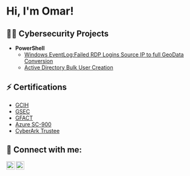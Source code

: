 <h1>Hi, I'm Omar! </a></h1>

<h2>👨‍💻 Cybersecurity Projects</h2>

- <b>PowerShell</b>
  - [Windows EventLog:Failed RDP Logins Source IP to full GeoData Conversion](https://github.com/Omarimam2/Azure-Sentinel---Geomapping-Failed-RDP-Attacks-)
  - [Active Directory Bulk User Creation](https://github.com/Omarimam2/ActiveDirectoryLab)
  

<h2>⚡ Certifications</h2>

- [GCIH](https://www.credly.com/badges/709cffce-be81-4f40-bd93-a5e80f5abf08/public_url)
- [GSEC](https://www.credly.com/badges/368be53e-b7bb-4334-b1e3-e2a45d02deda/public_url)
- [GFACT](https://www.credly.com/badges/07e12774-e2a4-4600-b0cb-b675b86a7157/public_url)
- [Azure SC-900](https://www.credly.com/badges/d26b6b30-ed98-4e00-afc7-261a51ceb423/public_url)
- [CyberArk Trustee](https://imgur.com/mFNLlLw)


<h2> 🤳 Connect with me:</h2>


[<img align="left" alt="omar-imam | LinkedIn" width="22px" src="https://cdn.jsdelivr.net/npm/simple-icons@v3/icons/linkedin.svg" />][linkedin]
[<img align="left" alt="_omarimam | Instagram" width="22px" src="https://cdn.jsdelivr.net/npm/simple-icons@v3/icons/instagram.svg" />][instagram]

[instagram]: https://www.instagram.com/_omarimam/
[linkedin]: https://www.linkedin.com/in/omar-imam/


